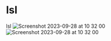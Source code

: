 # lsl
lsl
![Screenshot 2023-09-28 at 10 32 00](https://github.com/nightintoxicated/lsl/assets/50459012/ce14c0c0-dea2-4efa-8235-90f68cd822da)
![Screenshot 2023-09-28 at 10 32 00](https://github.com/nightintoxicated/lsl/assets/50459012/09c81df2-fed2-4f01-a826-44fede2ffb40)
